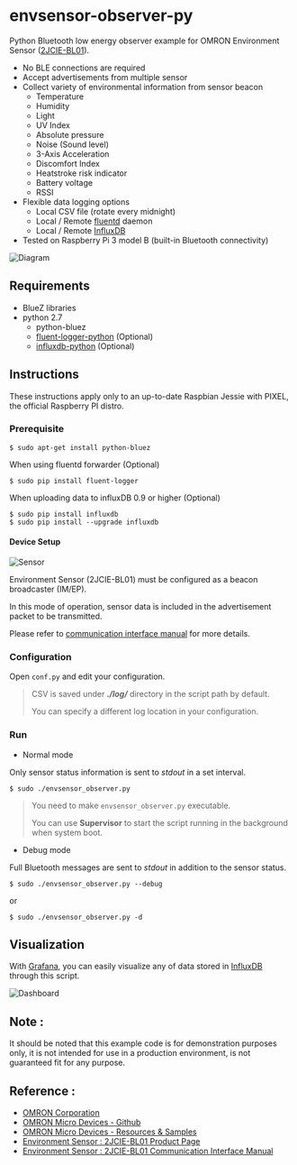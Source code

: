 # envsensor-observer-py

Python Bluetooth low energy observer example for OMRON Environment Sensor ([2JCIE-BL01](http://www.omron.com/ecb/products/sensor/special/environmentsensor/)).

*   No BLE connections are required
*   Accept advertisements from multiple sensor
*   Collect variety of environmental information from sensor beacon
    *   Temperature
    *   Humidity
    *   Light
    *   UV Index
    *   Absolute pressure
    *   Noise (Sound level)
    *   3-Axis Acceleration
    *   Discomfort Index
    *   Heatstroke risk indicator
    *   Battery voltage
    *   RSSI
*   Flexible data logging options
    *   Local CSV file (rotate every midnight)
    *   Local / Remote [fluentd](http://www.fluentd.org/) daemon
    *   Local / Remote [InfluxDB](https://www.influxdata.com/time-series-platform/influxdb/)
*   Tested on Raspberry Pi 3 model B (built-in Bluetooth connectivity)


![Diagram](https://github.com/OmronMicroDevices/envsensor-observer-py/wiki/images/diagram_s.png)

## Requirements

*   BlueZ libraries
*   python 2.7
    *   python-bluez
    *   [fluent-logger-python](https://github.com/fluent/fluent-logger-python) (Optional)
    *   [influxdb-python](https://github.com/influxdata/influxdb-python) (Optional)

## Instructions

These instructions apply only to an up-to-date Raspbian Jessie with PIXEL, the official Raspberry PI distro.

### Prerequisite

    $ sudo apt-get install python-bluez

When using fluentd forwarder (Optional)

    $ sudo pip install fluent-logger

When uploading data to influxDB 0.9 or higher (Optional)

    $ sudo pip install influxdb
    $ sudo pip install --upgrade influxdb

#### Device Setup

![Sensor](https://github.com/OmronMicroDevices/envsensor-observer-py/wiki/images/2jcie-bl01_s.png)

Environment Sensor (2JCIE-BL01) must be configured as a beacon broadcaster (IM/EP).

In this mode of operation, sensor data is included in the advertisement packet to be transmitted.

Please refer to [communication interface manual](https://omronmicrodevices.github.io/products/2jcie-bl01/communication_if_manual.html) for more details.


### Configuration

Open `conf.py` and edit your configuration.

 > CSV is saved under _**./log/**_ directory in the script path by default.
 >
 > You can specify a different log location in your configuration.

### Run

*   Normal mode

Only sensor status information is sent to _stdout_ in a set interval.

    $ sudo ./envsensor_observer.py

 > You need to make `envsensor_observer.py` executable.
 >
 > You can use **Supervisor** to start the script running in the background when system boot.

*   Debug mode

Full Bluetooth messages are sent to _stdout_ in addition to the sensor status.


    $ sudo ./envsensor_observer.py --debug

 or

    $ sudo ./envsensor_observer.py -d


## Visualization

With [Grafana](http://grafana.org/), you can easily visualize any of data stored in [InfluxDB](https://www.influxdata.com/time-series-platform/influxdb/) through this script.

![Dashboard](https://github.com/OmronMicroDevices/envsensor-observer-py/wiki/images/grafana_dashboard.png)

## Note :

It should be noted that this example code is for demonstration purposes only, it is not intended for use in a production environment, is not guaranteed fit for any purpose.

## Reference :
*   [OMRON Corporation](http://www.omron.com/)
*   [OMRON Micro Devices - Github](https://github.com/OmronMicroDevices/)
*   [OMRON Micro Devices - Resources & Samples](https://OmronMicroDevices.github.io/)
*   [Environment Sensor : 2JCIE-BL01 Product Page](http://www.omron.com/ecb/products/sensor/special/environmentsensor/)
*   [Environment Sensor : 2JCIE-BL01 Communication Interface Manual](https://omronmicrodevices.github.io/products/2jcie-bl01/communication_if_manual.html)
